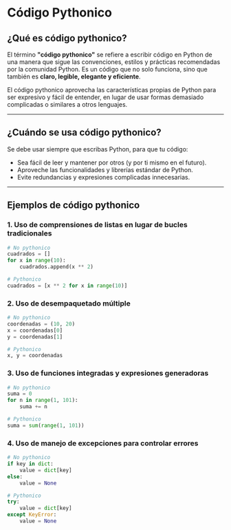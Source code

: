 # Código Pythonico

## ¿Qué es código pythonico?

El término **"código pythonico"** se refiere a escribir código en Python de una manera que sigue las convenciones, estilos y prácticas recomendadas por la comunidad Python. Es un código que no solo funciona, sino que también es **claro, legible, elegante y eficiente**.

El código pythonico aprovecha las características propias de Python para ser expresivo y fácil de entender, en lugar de usar formas demasiado complicadas o similares a otros lenguajes.

---

## ¿Cuándo se usa código pythonico?

Se debe usar siempre que escribas Python, para que tu código:

- Sea fácil de leer y mantener por otros (y por ti mismo en el futuro).
- Aproveche las funcionalidades y librerías estándar de Python.
- Evite redundancias y expresiones complicadas innecesarias.

---

## Ejemplos de código pythonico

### 1. Uso de comprensiones de listas en lugar de bucles tradicionales

```python
# No pythonico
cuadrados = []
for x in range(10):
    cuadrados.append(x ** 2)

# Pythonico
cuadrados = [x ** 2 for x in range(10)]
```
### 2. Uso de desempaquetado múltiple

```python
# No pythonico
coordenadas = (10, 20)
x = coordenadas[0]
y = coordenadas[1]

# Pythonico
x, y = coordenadas
```

### 3. Uso de funciones integradas y expresiones generadoras

```python
# No pythonico
suma = 0
for n in range(1, 101):
    suma += n

# Pythonico
suma = sum(range(1, 101))
```

### 4. Uso de manejo de excepciones para controlar errores

```python
# No pythonico
if key in dict:
    value = dict[key]
else:
    value = None

# Pythonico
try:
    value = dict[key]
except KeyError:
    value = None
```

